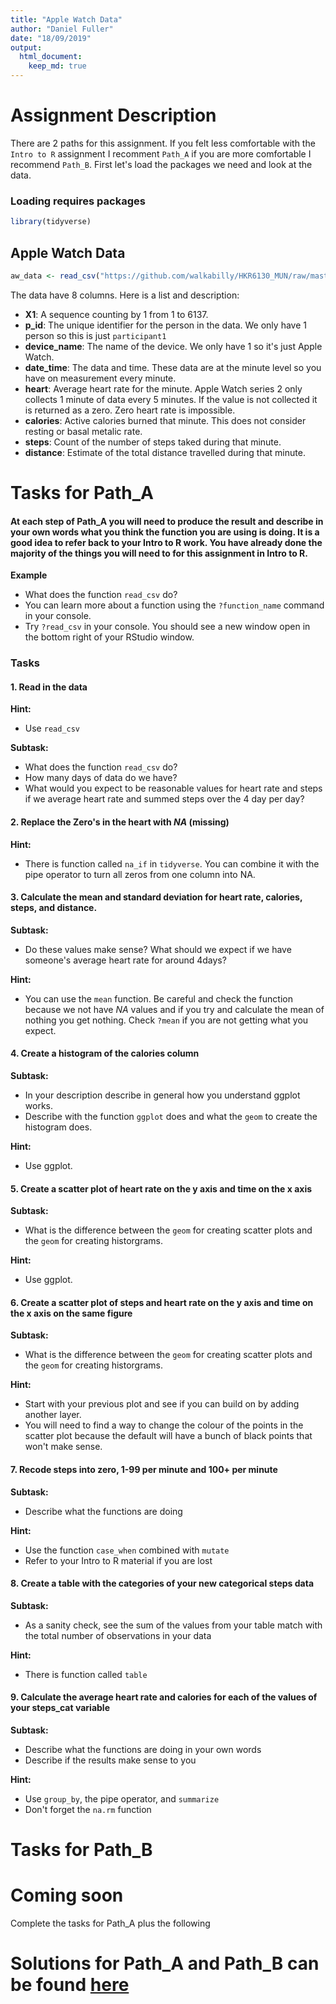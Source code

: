 ```yaml
---
title: "Apple Watch Data"
author: "Daniel Fuller"
date: "18/09/2019"
output: 
  html_document:
    keep_md: true
---
```




# Assignment Description

There are 2 paths for this assignment. If you felt less comfortable with the `Intro to R` assignment I recomment `Path_A` if you are more comfortable I recommend `Path_B`. First let's load the packages we need and look at the data. 

### Loading requires packages


```r
library(tidyverse)
```

## Apple Watch Data

```r
aw_data <- read_csv("https://github.com/walkabilly/HKR6130_MUN/raw/master/data/apple_watch_data.csv")
```

The data have 8 columns. Here is a list and description: 

- **X1**: A sequence counting by 1 from 1 to 6137. 
- **p_id**: The unique identifier for the person in the data. We only have 1 person so this is just `participant1` 
- **device_name**: The name of the device. We only have 1 so it's just Apple Watch. 
- **date_time**: The data and time. These data are at the minute level so you have on measurement every minute. 
- **heart**: Average heart rate for the minute. Apple Watch series 2 only collects 1 minute of data every 5 minutes. If the value is not collected it is returned as a zero. Zero heart rate is impossible. 
- **calories**: Active calories burned that minute. This does not consider resting or basal metalic rate. 
- **steps**: Count of the number of steps taked during that minute. 
- **distance**: Estimate of the total distance travelled during that minute. 

# Tasks for Path_A

#### At each step of Path_A you will need to produce the result and describe in your own words what you think the function you are using is doing. It is a good idea to refer back to your Intro to R work. You have already done the majority of the things you will need to for this assignment in Intro to R. 

__Example__

* What does the function `read_csv` do? 
* You can learn more about a function using the `?function_name` command in your console. 
* Try `?read_csv` in your console. You should see a new window open in the bottom right of your RStudio window. 

### Tasks

#### 1. Read in the data

__Hint:__   

* Use `read_csv`  

__Subtask:__  

* What does the function `read_csv` do?  
* How many days of data do we have?  
* What would you expect to be reasonable values for heart rate and steps if we average heart rate and summed steps over the 4 day per day?  
  
#### 2. Replace the Zero's in the heart with _NA_ (missing)

__Hint:__

* There is function called `na_if` in `tidyverse`. You can combine it with the pipe operator to turn all zeros from one column into NA.  

#### 3. Calculate the mean and standard deviation for heart rate, calories, steps, and distance.

__Subtask:__  

* Do these values make sense? What should we expect if we have someone's average heart rate for around 4days?  

__Hint:__  

* You can use the `mean` function. Be careful and check the function because we not have _NA_ values and if you try and calculate the mean of nothing you get nothing. Check `?mean` if you are not getting what you expect. 

#### 4. Create a histogram of the calories column

__Subtask:__ 

* In your description describe in general how you understand ggplot works. 
* Describe with the function `ggplot` does and what the `geom` to create the histogram does. 

__Hint:__  

* Use ggplot. 

#### 5. Create a scatter plot of heart rate on the y axis and time on the x axis

__Subtask:__  

* What is the difference between the `geom` for creating scatter plots and the `geom` for creating historgrams. 

__Hint:__  

* Use ggplot. 

#### 6. Create a scatter plot of steps and heart rate on the y axis and time on the x axis on the same figure

__Subtask:__  

* What is the difference between the `geom` for creating scatter plots and the `geom` for creating historgrams. 

__Hint:__  

* Start with your previous plot and see if you can build on by adding another layer.
* You will need to find a way to change the colour of the points in the scatter plot because the default will have a bunch of black points that won't make sense. 

#### 7. Recode steps into zero, 1-99 per minute and 100+ per minute

__Subtask:__  

* Describe what the functions are doing

__Hint:__  

* Use the function `case_when` combined with `mutate` 
* Refer to your Intro to R material if you are lost

#### 8. Create a table with the categories of your new categorical steps data

__Subtask:__  

* As a sanity check, see the sum of the values from your table match with the total number of observations in your data

__Hint:__  

* There is function called `table` 

#### 9. Calculate the average heart rate and calories for each of the values of your steps_cat variable

__Subtask:__  

* Describe what the functions are doing in your own words
* Describe if the results make sense to you

__Hint:__  

* Use `group_by`, the pipe operator, and `summarize` 
* Don't forget the `na.rm` function

# Tasks for Path_B

# Coming soon

Complete the tasks for Path_A plus the following 


# Solutions for Path_A and Path_B can be found [here](https://github.com/walkabilly/HKR6130_MUN/blob/master/apple_watch_data_solutions.md)
